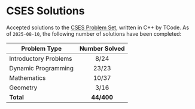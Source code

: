 # CSES Solutions

Accepted solutions to the [CSES Problem Set](https://cses.fi/problemset/), written in C++ by TCode. As of `2025-08-10`, the following number of solutions have been completed:

| Problem Type          | Number Solved |
|-----------------------|:-------------:|
| Introductory Problems |     8/24      |
| Dynamic Programming   |     23/23     |
| Mathematics           |     10/37     |
| Geometry              |     3/16      |
| **Total**             |   **44/400**  |
